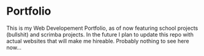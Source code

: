 # Portfolio
This is my Web Developement Portfolio, as of now featuring school projects (bullshit) and scrimba projects. In the future I plan to update this repo with actual websites that will make me hireable. Probably nothing to see here now...
